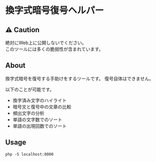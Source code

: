 # 換字式暗号復号ヘルパー
## ⚠️ Caution
絶対にWeb上に公開しないでください。  
このツールには多くの脆弱性が含まれています。

## About
換字式暗号を復号する手助けをするツールです。
復号自体はできません。

以下のことが可能です。

- 換字済み文字のハイライト
- 暗号文と復号中の文章の比較
- 頻出文字の分析
- 単語の文字数でのソート
- 単語の出現回数でのソート

## Usage
```shell
php -S localhost:8000
```
